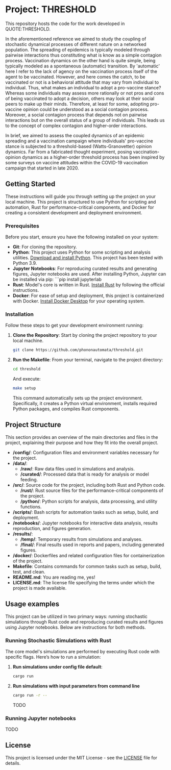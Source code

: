 
# Project: THRESHOLD

This repository hosts the code for the work developed in QUOTE:THRESHOLD.

In the aforementioned reference we aimed to study the coupling of stochastic dynamical processes of different nature on a networked population. The spreading of epidemics is typically modeled through pairwise interactions thus constituting what is know as a simple contagion process. Vaccination dynamics on the other hand is quite simple, being typically modeled as a spontaneous (automatic) transition. By 'automatic' here I refer to the lack of agency on the vaccination process itself of the agent to be vaccinated. However, and here comes the catch, to be vaccinated or not is a behavioral attitude that may vary from individual to individual. Thus, what makes an individual to adopt a pro-vaccine stance? Whereas some individuals may assess more rationally or not pros and cons of being vaccinated to adopt a decision, others may look at their social peers to make up their minds. Therefore, at least for some, adopting pro-vaccine opinion could be understood as a social contagion process. Moreover, a social contagion process that depends not on pairwise interactions but on the overall status of a group of individuals. This leads us to the concept of complex contagion and higher-order interactions.

In brief, we aimed to assess the coupled dynamics of an epidemic spreading and a vaccination campaign where individuals' pro-vaccine stance is subjected to a threshold-based (Watts-Granovetter) opinion dynamics. Far from a fabricated thought experiment, posing vaccination-opinion dynamics as a higher-order threshold process has been inspired by some surveys on vaccine attitudes within the COVID-19 vaccination campaign that started in late 2020.

## Getting Started

These instructions will guide you through setting up the project on your local machine. This project is structured to use Python for scripting and automation, Rust for performance-critical components, and Docker for creating a consistent development and deployment environment.

### Prerequisites

Before you start, ensure you have the following installed on your system:

- **Git**: For cloning the repository.
- **Python**: This project uses Python for some scripting and analysis utilities. [Download and install Python](https://www.python.org/downloads/). This project has been tested with Python 3.9.
- **Jupyter Notebooks**: For reproducing curated results and generating figures, Jupyter notebooks are used. After installing Python, Jupyter can be installed via pip: ```pip install jupyterlab
- **Rust**: Model's core is written in Rust. [Install Rust](https://www.rust-lang.org/tools/install) by following the official instructions.
- **Docker**: For ease of setup and deployment, this project is containerized with Docker. [Install Docker Desktop](https://docs.docker.com/desktop/) for your operating system.

### Installation

Follow these steps to get your development environment running:

1. **Clone the Repository**:
   Start by cloning the project repository to your local machine.
   ```bash
   git clone https://github.com/phononautomata/threshold.git
   ```

2. **Run the Makefile**:
   From your terminal, navigate to the project directory:
   ```bash
   cd threshold
   ```
   And execute:
   ```bash
   make setup
   ```
   This command automatically sets up the project environment. Specifically, it creates a Python virtual environment, installs required Python packages, and compiles Rust components.

## Project Structure

This section provides an overview of the main directories and files in the project, explaining their purpose and how they fit into the overall project.

- **/config/**: Configuration files and environment variables necessary for the project.
- **/data/**:
  - **/raw/**: Raw data files used in simulations and analysis.
  - **/curated/**: Processed data that is ready for analysis or model feeding.
- **/src/**: Source code for the project, including both Rust and Python code.
  - **/rust/**: Rust source files for the performance-critical components of the project.
  - **/python/**: Python scripts for analysis, data processing, and utility functions.
- **/scripts/**: Bash scripts for automation tasks such as setup, build, and deployment.
- **/notebooks/**: Jupyter notebooks for interactive data analysis, results reproduction, and figures generation.
- **/results/**:
  - **/temp/**: Temporary results from simulations and analyses.
  - **/final/**: Final results used in reports and papers, including generated figures.
- **/docker/**: Dockerfiles and related configuration files for containerization of the project.
- **Makefile**: Contains commands for common tasks such as setup, build, test, and clean.
- **README.md**: You are reading me, yes!
- **LICENSE.md**: The license file specifying the terms under which the project is made available.

## Usage examples
This project can be utilized in two primary ways: running stochastic simulations through Rust code and reproducing curated results and figures using Jupyter notebooks. Below are instructions for both methods.

### Running Stochastic Simulations with Rust

The core model's simulations are performed by executing Rust code with specific flags. Here’s how to run a simulation:

1. **Run simulations under config file default**:
   ```bash
   cargo run
   ````

2. **Run simulations with input parameters from command line**
   ```bash
   cargo run -r --
   ```

   TODO

### Running Jupyter notebooks
TODO

## License
This project is licensed under the MIT License - see the [LICENSE](../LICENSE.md) file for details.
